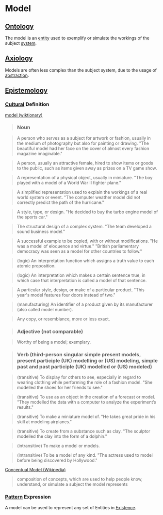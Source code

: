 # Model

## [Ontology](./ontology.md)

The model is an [entity](./entity.md) used to exemplify or simulate the workings of the subject [system](./system.md).

## [Axiology](./axiology.md)

Models are often less complex than the subject system, due to the usage of [abstraction](./abstraction.md).

## [Epistemology](./epistemology.md)

### [Cultural](./culture.md) Definition

<a href="http://en.wiktionary.org/wiki/model" target="_blank">model (wiktionary)</a>

> ### Noun

> A person who serves as a subject for artwork or fashion, usually in the medium of photography but also for painting or drawing. "The beautiful model had her face on the cover of almost every fashion magazine imaginable."

> A person, usually an attractive female, hired to show items or goods to the public, such as items given away as prizes on a TV game show.

> A representation of a physical object, usually in miniature. "The boy played with a model of a World War II fighter plane."

> A simplified representation used to explain the workings of a real world system or event. "The computer weather model did not correctly predict the path of the hurricane."

> A style, type, or design. "He decided to buy the turbo engine model of the sports car."

> The structural design of a complex system. "The team developed a sound business model."

> A successful example to be copied, with or without modifications. "He was a model of eloquence and virtue." "British parliamentary democracy was seen as a model for other countries to follow."

> (logic) An interpretation function which assigns a truth value to each atomic proposition.

> (logic) An interpretation which makes a certain sentence true, in which case that interpretation is called a model of that sentence.

> A particular style, design, or make of a particular product. "This year's model features four doors instead of two."

> (manufacturing) An identifier of a product given by its manufacturer (also called model number).

> Any copy, or resemblance, more or less exact.

> ### Adjective (not comparable)

> Worthy of being a model; exemplary.

> ### Verb (third-person singular simple present models, present participle (UK) modelling or (US) modeling, simple past and past participle (UK) modelled or (US) modeled)

> (transitive) To display for others to see, especially in regard to wearing clothing while performing the role of a fashion model. "She modelled the shoes for her friends to see."

> (transitive) To use as an object in the creation of a forecast or model. "They modelled the data with a computer to analyze the experiment’s results."

> (transitive) To make a miniature model of. "He takes great pride in his skill at modeling airplanes."

> (transitive) To create from a substance such as clay. "The sculptor modelled the clay into the form of a dolphin."

> (intransitive) To make a model or models.

> (intransitive) To be a model of any kind. "The actress used to model before being discovered by Hollywood."

<a href="https://en.wikipedia.org/wiki/Conceptual_model" target="_blank">Conceptual Model (Wikipedia)</a>

> composition of concepts, which are used to help people know, understand, or simulate a subject the model represents

### [Pattern](./pattern.md) Expression

A model can be used to represent any set of Entities in [Existence](./existence.md).
